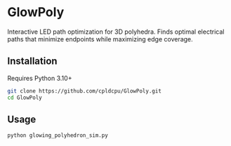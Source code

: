 # GlowPoly

Interactive LED path optimization for 3D polyhedra. Finds optimal electrical paths that minimize endpoints while maximizing edge coverage.

## Installation

Requires Python 3.10+

```bash
git clone https://github.com/cpldcpu/GlowPoly.git
cd GlowPoly
```

## Usage

```bash
python glowing_polyhedron_sim.py
```
